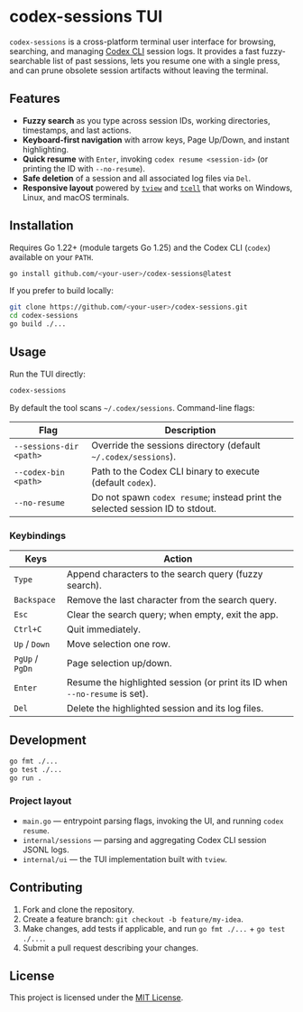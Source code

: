 # codex-sessions TUI

`codex-sessions` is a cross-platform terminal user interface for browsing, searching, and managing [Codex CLI](https://docs.codex.com/) session logs. It provides a fast fuzzy-searchable list of past sessions, lets you resume one with a single press, and can prune obsolete session artifacts without leaving the terminal.

## Features

- **Fuzzy search** as you type across session IDs, working directories, timestamps, and last actions.
- **Keyboard-first navigation** with arrow keys, Page Up/Down, and instant highlighting.
- **Quick resume** with `Enter`, invoking `codex resume <session-id>` (or printing the ID with `--no-resume`).
- **Safe deletion** of a session and all associated log files via `Del`.
- **Responsive layout** powered by [`tview`](https://github.com/rivo/tview) and [`tcell`](https://github.com/gdamore/tcell) that works on Windows, Linux, and macOS terminals.

## Installation

Requires Go 1.22+ (module targets Go 1.25) and the Codex CLI (`codex`) available on your `PATH`.

```bash
go install github.com/<your-user>/codex-sessions@latest
```

If you prefer to build locally:

```bash
git clone https://github.com/<your-user>/codex-sessions.git
cd codex-sessions
go build ./...
```

## Usage

Run the TUI directly:

```bash
codex-sessions
```

By default the tool scans `~/.codex/sessions`. Command-line flags:

| Flag | Description |
|------|-------------|
| `--sessions-dir <path>` | Override the sessions directory (default `~/.codex/sessions`). |
| `--codex-bin <path>` | Path to the Codex CLI binary to execute (default `codex`). |
| `--no-resume` | Do not spawn `codex resume`; instead print the selected session ID to stdout. |

### Keybindings

| Keys | Action |
|------|--------|
| `Type` | Append characters to the search query (fuzzy search). |
| `Backspace` | Remove the last character from the search query. |
| `Esc` | Clear the search query; when empty, exit the app. |
| `Ctrl+C` | Quit immediately. |
| `Up` / `Down` | Move selection one row. |
| `PgUp` / `PgDn` | Page selection up/down. |
| `Enter` | Resume the highlighted session (or print its ID when `--no-resume` is set). |
| `Del` | Delete the highlighted session and its log files. |

## Development

```bash
go fmt ./...
go test ./...
go run .
```

### Project layout

- `main.go` — entrypoint parsing flags, invoking the UI, and running `codex resume`.
- `internal/sessions` — parsing and aggregating Codex CLI session JSONL logs.
- `internal/ui` — the TUI implementation built with `tview`.

## Contributing

1. Fork and clone the repository.
2. Create a feature branch: `git checkout -b feature/my-idea`.
3. Make changes, add tests if applicable, and run `go fmt ./...` + `go test ./...`.
4. Submit a pull request describing your changes.

## License

This project is licensed under the [MIT License](LICENSE).
